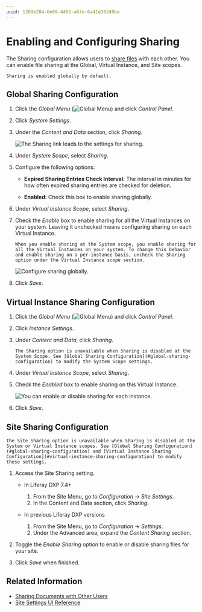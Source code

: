 ```yaml
---
uuid: 1209e284-6e69-4465-a67e-6a41e36249be
---
```

# Enabling and Configuring Sharing

The Sharing configuration allows users to [share files](./sharing-documents-with-other-users.md) with each other. You can enable file sharing at the Global, Virtual Instance, and Site scopes.

```{note}
Sharing is enabled globally by default.
```

## Global Sharing Configuration

1. Click the *Global Menu* (![Global Menu](../../../../images/icon-applications-menu.png)) and click *Control Panel*.
1. Click *System Settings*.
1. Under the *Content and Data* section, click *Sharing*.

    ![The Sharing link leads to the settings for sharing.](./enabling-and-configuring-sharing/images/02.png)

1. Under *System Scope*, select *Sharing*.
1. Configure the following options:

    - **Expired Sharing Entries Check Interval:** The interval in minutes for how often expired sharing entries are checked for deletion.

    - **Enabled:** Check this box to enable sharing globally.

1. Under *Virtual Instance Scope*, select *Sharing*.
1. Check the *Enable* box to enable sharing for all the Virtual Instances on your system. Leaving it unchecked means configuring sharing on each Virtual Instance.

    ```{note}
    When you enable sharing at the System scope, you enable sharing for all the Virtual Instances on your system. To change this behavior and enable sharing on a per-instance basis, uncheck the Sharing option under the Virtual Instance scope section.
    ```

    ![Configure sharing globally.](./enabling-and-configuring-sharing/images/03.png)

1. Click *Save*.

## Virtual Instance Sharing Configuration

1. Click the *Global Menu* (![Global Menu](../../../../images/icon-applications-menu.png)) and click *Control Panel*.
1. Click *Instance Settings*.
1. Under *Content and Data*, click *Sharing*.

    ```{note}
    The Sharing option is unavailable when Sharing is disabled at the System Scope. See [Global Sharing Configuration](#global-sharing-configuration) to modify the System Scope settings.
    ```

1. Under *Virtual Instance Scope*, select *Sharing*.
1. Check the *Enabled* box to enable sharing on this Virtual Instance.

   ![You can enable or disable sharing for each instance.](./enabling-and-configuring-sharing/images/04.png)

1. Click *Save*.

## Site Sharing Configuration

```{note}
The Site Sharing option is unavailable when Sharing is disabled at the System or Virtual Instance scopes. See [Global Sharing Configuration](#global-sharing-configuration) and [Virtual Instance Sharing Configuration](#virtual-instance-sharing-configuration) to modify these settings.
```

1. Access the Site Sharing setting.

   - In Liferay DXP 7.4+

      1. From the Site Menu, go to *Configuration* &rarr; *Site Settings*.
      1. In the Content and Data section, click *Sharing*.

   - In previous Liferay DXP versions

      1. From the Site Menu, go to *Configuration* &rarr; *Settings*.
      1. Under the Advanced area, expand the *Content Sharing* section.

1. Toggle the *Enable Sharing* option to enable or disable sharing files for your site.

1. Click *Save* when finished.

## Related Information

- [Sharing Documents with Other Users](./sharing-documents-with-other-users.md)
- [Site Settings UI Reference](../../../../site-building/site-settings/site-settings-ui-reference.md)
